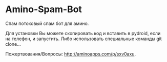 # Amino-Spam-Bot
Спам потоковый спам бот для амино.

Для установки Вы можете скопировать код и вставить в pydroid, если на телефон, и запустить.
Либо использовать специальные команды git clone...

Пожертвования/Вопросы: http://aminoapps.com/p/sxv0axu.
